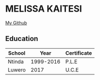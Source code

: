 # MELISSA KAITESI
[My Github](https://github.com/Melissa08) 
## Education
School | Year | Certificate
-------|------|-----------
Ntinda|1999-2016|P.L.E
Luwero|2017|U.C.E
